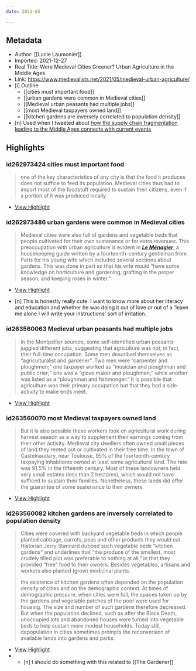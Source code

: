 ```yaml
---
date: 2021-05

---
```


## Metadata
- Author: [[Lucie Laumonier]]
- Imported: 2021-12-27
- Real Title: Were Medieval Cities Greener? Urban Agriculture in the Middle Ages
- Link: https://www.medievalists.net/2021/05/medieval-urban-agriculture/
- [i] Outline 
     - [[cities must important food]]
     - [[urban gardens were common in Medieval cities]]
     - [[Medieval urban peasants had multiple jobs]]
     - [[most Medieval taxpayers owned land]]
     - [[kitchen gardens are inversely correlated to population density]]
- [n] Used when I tweeted about [how the supply chain fragmentation leading to the Middle Ages connects with current events](https://twitter.com/EleanorKonik/status/1486359637456789508)
## Highlights

### id262973424 cities must important food

> one of the key characteristics of any city is that the food it produces does not suffice to feed its population. Medieval cities thus had to import most of the foodstuff required to sustain their citizens, even if a portion of it was produced locally.

 * [View Highlight](https://read.readwise.io/read/01fqyt76mbhvz4vn5wcfc29qc3)

### id262973486 urban gardens were common in Medieval cities

> Medieval cities were also full of gardens and vegetable beds that people cultivated for their own sustenance or for extra revenues. This preoccupation with urban agriculture is evident in [***Le Ménagier***](https://amzn.to/2R5gyez), a housekeeping guide written by a fourteenth-century gentleman from Paris for his young wife which included several sections about gardens. This was done in part so that his wife would “have some knowledge on horticulture and gardening, grafting in the proper season, and keeping roses in winter.”

 * [View Highlight](https://read.readwise.io/read/01fqyt7wtfbms6szx180dvk08e)
 - [n] This is honestly really cute. I want to know more about her literacy and education and whether he was doing it out of love or out of a 'leave me alone I will write your instructions' sort of irritation. 

### id263560063 Medieval urban peasants had multiple jobs

> In the Montpellier sources, some self-identified urban peasants juggled different jobs, suggesting that agriculture was not, in fact, their full-time occupation. Some men described themselves as “agriculturalist and gardener”. Two men were “carpenter and ploughmen;” one taxpayer worked as “musician and ploughman and public crier;” one was a “glove maker and ploughman;” while another was listed as a “ploughman and fishmonger.” It is possible that agriculture was their primary occupation but that they had a side activity to make ends meet.

 * [View Highlight](https://read.readwise.io/read/01fr20g30fkvp2jcdffs9trtyy)

### id263560070 most Medieval taxpayers owned land

> But it is also possible these workers took on agricultural work during harvest season as a way to supplement their earnings coming from their other activity. Medieval city dwellers often owned small pieces of land they rented out or cultivated in their free time. In the town of Castelnaudary, near Toulouse, 95% of the fourteenth-century taxpaying inhabitants owned at least some agricultural land. The rate was 91.5% in the fifteenth century. Most of these landowners held very small estates (less than 2 hectares), which would not have sufficed to sustain their families. Nonetheless, these lands did offer the guarantee of some sustenance to their owners.

 * [View Highlight](https://read.readwise.io/read/01fr20h064qtc0bz0hy325rpcz)

### id263560082 kitchen gardens are inversely correlated to population density

> Cities were covered with backyard vegetable beds in which people planted cabbage, carrots, peas and other products they would eat. Historian Jerry Stannard dubbed such vegetable beds “kitchen gardens” and underlines that “the produce of the smallest, most crudely tilled plot was preferable to nothing at all,” in that they provided “free” food to their owners. Besides vegetables, artisans and workers also planted (grew) medicinal plants.
>
> the existence of kitchen gardens often depended on the population density of cities and on the demographic context. At times of demographic pressure, when cities were full, the spaces taken up by the gardens and vegetable patches of the poor were used for housing. The size and number of such gardens therefore decreased. But when the population declined, such as after the Black Death, unoccupied lots and abandoned houses were turned into vegetable beds to help sustain more modest households. Today still, depopulation in cities sometimes prompts the reconversion of available lands into gardens and parks.

 * [View Highlight](https://read.readwise.io/read/01fr20kkx6rnnvm4q10en43mjb)
 * - [n] I should do something with this related to [[The Gardener]]

